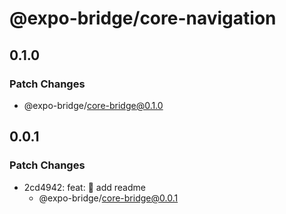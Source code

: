 # @expo-bridge/core-navigation

## 0.1.0

### Patch Changes

- @expo-bridge/core-bridge@0.1.0

## 0.0.1

### Patch Changes

- 2cd4942: feat: 🎸 add readme
  - @expo-bridge/core-bridge@0.0.1
